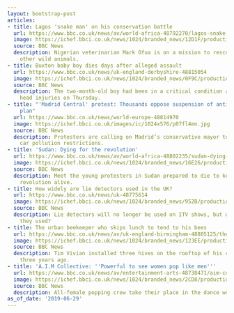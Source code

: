 ```yaml
---
layout: bootstrap-post
articles:
- title: Lagos 'snake man' on his conservation battle
  url: https://www.bbc.co.uk/news/av/world-africa-48792270/lagos-snake-man-on-his-conservation-battle
  image: https://ichef.bbci.co.uk/news/1024/branded_news/12D1F/production/_107578077_p07fh38w.jpg
  source: BBC News
  description: Nigerian veterinarian Mark Ofua is on a mission to rescue snakes and
    other wild animals.
- title: Buxton baby boy dies days after alleged assault
  url: https://www.bbc.co.uk/news/uk-england-derbyshire-48815054
  image: https://ichef.bbci.co.uk/news/1024/branded_news/0F9C/production/_107569930_stewardgate.jpg
  source: BBC News
  description: The two-month-old boy had been in a critical condition after suffering
    head injuries on Thursday.
- title: "'Madrid Central' protest: Thousands oppose suspension of anti-pollution
    plan"
  url: https://www.bbc.co.uk/news/world-europe-48814970
  image: https://ichef.bbci.co.uk/images/ic/1024x576/p07fl4mn.jpg
  source: BBC News
  description: Protesters are calling on Madrid’s conservative mayor to reimpose strict
    car pollution restrictions.
- title: 'Sudan: Dying for the revolution'
  url: https://www.bbc.co.uk/news/av/world-africa-48802235/sudan-dying-for-the-revolution
  image: https://ichef.bbci.co.uk/news/1024/branded_news/16E26/production/_107643739_frame1.jpg
  source: BBC News
  description: Meet the young protesters in Sudan prepared to die to keep the country's
    revolution alive.
- title: How widely are lie detectors used in the UK?
  url: https://www.bbc.co.uk/news/uk-48775614
  image: https://ichef.bbci.co.uk/news/1024/branded_news/952B/production/_107578183_gettyimages-494416612.jpg
  source: BBC News
  description: Lie detectors will no longer be used on ITV shows, but where else are
    they used?
- title: The urban beekeeper who skips lunch to tend to his bees
  url: https://www.bbc.co.uk/news/av/uk-england-birmingham-48805125/the-urban-beekeeper-who-skips-lunch-to-tend-to-his-bees
  image: https://ichef.bbci.co.uk/news/1024/branded_news/123EE/production/_107643747_p07fgsys.jpg
  source: BBC News
  description: Tim Vivian installed three hives on the rooftop of his company's building
    three years ago.
- title: 'A.I.M Collective: ''Powerful to see women pop like men'''
  url: https://www.bbc.co.uk/news/av/entertainment-arts-48738471/aim-collective-powerful-to-see-women-pop-like-men
  image: https://ichef.bbci.co.uk/news/1024/branded_news/2CD8/production/_107508411_aim6.jpg
  source: BBC News
  description: All-female popping crew take their place in the dance world.
as_of_date: '2019-06-29'
---
```


